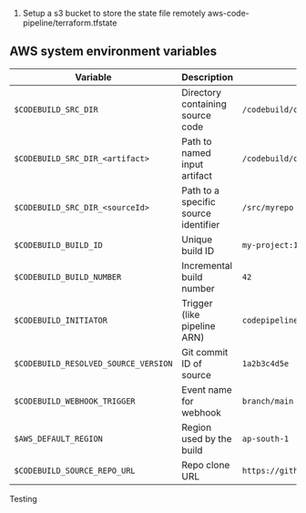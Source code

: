 1. Setup a s3 bucket to store the state file remotely
aws-code-pipeline/terraform.tfstate

## AWS system environment variables

| Variable                             | Description                          | Example                             |
| ------------------------------------ | ------------------------------------ | ----------------------------------- |
| `$CODEBUILD_SRC_DIR`                 | Directory containing source code     | `/codebuild/output/src123`          |
| `$CODEBUILD_SRC_DIR_<artifact>`      | Path to named input artifact         | `/codebuild/output/src123/artifact` |
| `$CODEBUILD_SRC_DIR_<sourceId>`      | Path to a specific source identifier | `/src/myrepo`                       |
| `$CODEBUILD_BUILD_ID`                | Unique build ID                      | `my-project:1234abcd`               |
| `$CODEBUILD_BUILD_NUMBER`            | Incremental build number             | `42`                                |
| `$CODEBUILD_INITIATOR`               | Trigger (like pipeline ARN)          | `codepipeline/my-pipeline`          |
| `$CODEBUILD_RESOLVED_SOURCE_VERSION` | Git commit ID of source              | `1a2b3c4d5e`                        |
| `$CODEBUILD_WEBHOOK_TRIGGER`         | Event name for webhook               | `branch/main`                       |
| `$AWS_DEFAULT_REGION`                | Region used by the build             | `ap-south-1`                        |
| `$CODEBUILD_SOURCE_REPO_URL`         | Repo clone URL                       | `https://github.com/org/repo.git`   |


Testing
